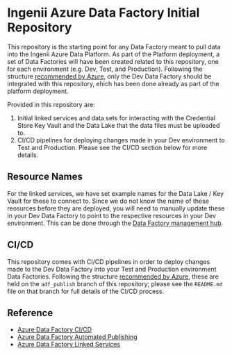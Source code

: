 # Ingenii Azure Data Factory Initial Repository

This repository is the starting point for any Data Factory meant to pull data into the Ingenii Azure Data Platform. As part of the Platform deployment, a set of Data Factories will have been created related to this repository, one for each environment (e.g. Dev, Test, and Production). Following the structure [recommended by Azure](https://docs.microsoft.com/en-us/azure/data-factory/continuous-integration-delivery), only the Dev Data Factory should be integrated with this repository, ehich has been done already as part of the platform deployment.

Provided in this repository are:
1. Initial linked services and data sets for interacting with the Credential Store Key Vault and the Data Lake that the data files must be uploaded to.
2. CI/CD pipelines for deploying changes made in your Dev environment to Test and Production. Please see the CI/CD section below for more details.

## Resource Names

For the linked services, we have set example names for the Data Lake / Key Vault for these to connect to. Since we do not know the name of these reosurces before they are deployed, you will need to manually update these in your Dev Data Factory to point to the respective resources in your Dev environment. This can be done through the [Data Factory management hub](https://docs.microsoft.com/en-us/azure/data-factory/author-management-hub#linked-services).

## CI/CD

This repository comes with CI/CD pipelines in order to deploy changes made to the Dev Data Factory into your Test and Production environment Data Factories. Following the structure [recommended by Azure](https://docs.microsoft.com/en-us/azure/data-factory/continuous-integration-delivery), these are held on the `adf_publish` branch of this repository; please see the `README.md` file on that branch for full details of the CI/CD process.

## Reference

- [Azure Data Factory CI/CD](https://docs.microsoft.com/en-us/azure/data-factory/continuous-integration-delivery)
- [Azure Data Factory Automated Publishing](https://docs.microsoft.com/en-us/azure/data-factory/continuous-integration-delivery-improvements)
- [Azure Data Factory Linked Services](https://docs.microsoft.com/en-us/azure/data-factory/concepts-linked-services)
